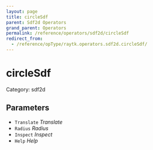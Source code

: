 ```yaml
---
layout: page
title: circleSdf
parent: Sdf2d Operators
grand_parent: Operators
permalink: /reference/operators/sdf2d/circleSdf
redirect_from:
  - /reference/opType/raytk.operators.sdf2d.circleSdf/
---
```


# circleSdf

Category: sdf2d



## Parameters

* `Translate` *Translate*
* `Radius` *Radius*
* `Inspect` *Inspect*
* `Help` *Help*